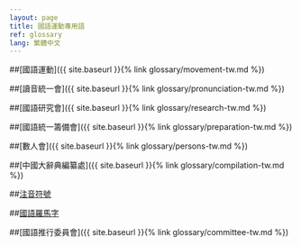 ```yaml
---
layout: page
title: 國語運動專用語
ref: glossary
lang: 繁體中文
---
```


##[國語運動]({{ site.baseurl }}{% link glossary/movement-tw.md %})

##[讀音統一會]({{ site.baseurl }}{% link glossary/pronunciation-tw.md %})

##[國語研究會]({{ site.baseurl }}{% link glossary/research-tw.md %})

##[國語統一籌備會]({{ site.baseurl }}{% link glossary/preparation-tw.md %})

##[數人會]({{ site.baseurl }}{% link glossary/persons-tw.md %})

##[中國大辭典編纂處]({{ site.baseurl }}{% link glossary/compilation-tw.md %})

##[注音符號](https://baike.baidu.com/item/%E6%B1%89%E8%AF%AD%E6%B3%A8%E9%9F%B3%E7%AC%A6%E5%8F%B7/115195)

##[國語羅馬字](https://baike.baidu.com/item/%E5%9B%BD%E8%AF%AD%E7%BD%97%E9%A9%AC%E5%AD%97/6060641)

##[國語推行委員會]({{ site.baseurl }}{% link glossary/committee-tw.md %})
